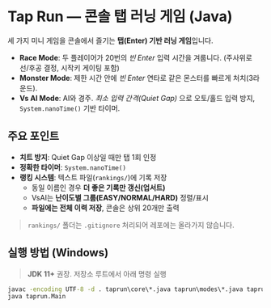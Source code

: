 # Tap Run — 콘솔 탭 러닝 게임 (Java)

세 가지 미니 게임을 콘솔에서 즐기는 **탭(Enter) 기반 러닝 게임**입니다.

- **Race Mode**: 두 플레이어가 20번의 *빈 Enter* 입력 시간을 겨룹니다. (주사위로 선/후공 결정, 시작키 게이팅 포함)
- **Monster Mode**: 제한 시간 안에 *빈 Enter* 연타로 같은 몬스터를 빠르게 처치(3라운드).
- **Vs AI Mode**: AI와 경주. *최소 입력 간격(Quiet Gap)* 으로 오토/홀드 입력 방지, `System.nanoTime()` 기반 타이머.

## 주요 포인트
- **치트 방지**: Quiet Gap 이상일 때만 탭 1회 인정
- **정확한 타이머**: `System.nanoTime()`
- **랭킹 시스템**: 텍스트 파일(`rankings/`)에 기록 저장  
  - 동일 이름인 경우 **더 좋은 기록만 갱신(업서트)**  
  - VsAI는 **난이도별 그룹(EASY/NORMAL/HARD)** 정렬/표시  
  - **파일에는 전체 이력 저장**, 콘솔은 상위 20개만 출력

> `rankings/` 폴더는 `.gitignore` 처리되어 레포에는 올라가지 않습니다.

## 실행 방법 (Windows)

> **JDK 11+** 권장. 저장소 루트에서 아래 명령 실행

```bat
javac -encoding UTF-8 -d . taprun\core\*.java taprun\modes\*.java taprun\Main.java
java taprun.Main

